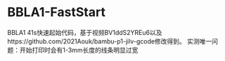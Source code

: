# BBLA1-FastStart
BBLA1 41s快速起始代码，基于视频BV1ddS2YREu6以及https://github.com/2021Aouk/bambu-p1-jilv-gcode修改得到。
实测唯一问题：开始打印时会有1-3mm长度的线条明显过宽

